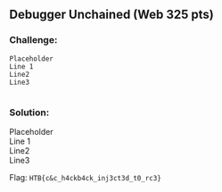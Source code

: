 ## Debugger Unchained (Web 325 pts)  
### Challenge:  
```
Placeholder    
Line 1    
Line2    
Line3    
  
```
  
### Solution:  
Placeholder    
Line 1    
Line2    
Line3    
  
  
Flag: `HTB{c&c_h4ckb4ck_inj3ct3d_t0_rc3}`  
  
